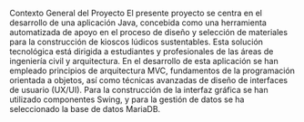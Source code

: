 Contexto General del Proyecto
El presente proyecto se centra en el desarrollo de una aplicación Java, concebida como una herramienta automatizada de apoyo en el proceso de diseño y selección de materiales para la construcción de kioscos lúdicos sustentables. Esta solución tecnológica está dirigida a estudiantes y profesionales de las áreas de ingeniería civil y arquitectura.
En el desarrollo de esta aplicación se han empleado principios de arquitectura MVC, fundamentos de la programación orientada a objetos, así como técnicas avanzadas de diseño de interfaces de usuario (UX/UI). Para la construcción de la interfaz gráfica se han utilizado componentes Swing, y para la gestión de datos se ha seleccionado la base de datos MariaDB.
